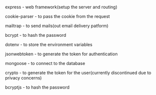 express - web framework(setup the server and routing)

cookie-parser - to pass the cookie from the request

mailtrap - to send mails(out email delivery patform)

bcrypt - to hash the password

dotenv - to store the environment variables

jsonwebtoken - to generate the token for authentication

mongoose - to connect to the database

crypto - to generate the token for the user(currently discontinued due to privacy concerns)

bcryptjs - to hash the password